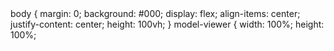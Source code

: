 <!DOCTYPE html>
<html lang="en">
  <head>
    <meta charset="UTF-8" />
    <title>Alya in AR</title>
    <script type="module" src="https://unpkg.com/@google/model-viewer/dist/model-viewer.min.js"></script>
    <link rel="stylesheet" href="style.css" />
  </head>
  <body>
    <model-viewer
      src="alya.glb"
      ar
      ar-modes="scene-viewer quick-look webxr"
      camera-controls
      auto-rotate
      environment-image="neutral"
      shadow-intensity="1"
      style="width:100vw; height:100vh;">
    </model-viewer>
  </body>
</html>
body {
  margin: 0;
  background: #000;
  display: flex;
  align-items: center;
  justify-content: center;
  height: 100vh;
}
model-viewer {
  width: 100%;
  height: 100%;
